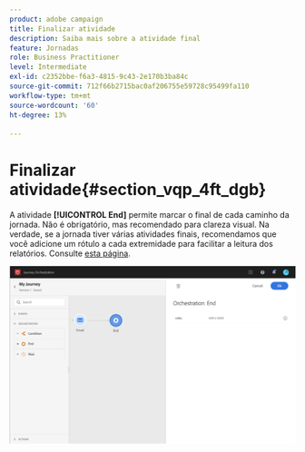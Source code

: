 ```yaml
---
product: adobe campaign
title: Finalizar atividade
description: Saiba mais sobre a atividade final
feature: Jornadas
role: Business Practitioner
level: Intermediate
exl-id: c2352bbe-f6a3-4815-9c43-2e170b3ba84c
source-git-commit: 712f66b2715bac0af206755e59728c95499fa110
workflow-type: tm+mt
source-wordcount: '60'
ht-degree: 13%

---
```


# Finalizar atividade{#section_vqp_4ft_dgb}

A atividade **[!UICONTROL End]** permite marcar o final de cada caminho da jornada. Não é obrigatório, mas recomendado para clareza visual. Na verdade, se a jornada tiver várias atividades finais, recomendamos que você adicione um rótulo a cada extremidade para facilitar a leitura dos relatórios. Consulte [esta página](../reporting/about-journey-reports.md).

![](../assets/journey54.png)
